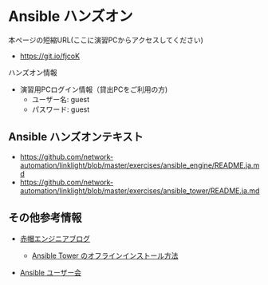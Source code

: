 Ansible ハンズオン
===

本ページの短縮URL(ここに演習PCからアクセスしてください)  
- https://git.io/fjcoK

ハンズオン情報
- 演習用PCログイン情報（貸出PCをご利用の方)
  - ユーザー名: guest
  - パスワード: guest

## Ansible ハンズオンテキスト  
- https://github.com/network-automation/linklight/blob/master/exercises/ansible_engine/README.ja.md  
- https://github.com/network-automation/linklight/blob/master/exercises/ansible_tower/README.ja.md


## その他参考情報
- [赤帽エンジニアブログ](https://rheb.hatenablog.com/)
  - [Ansible Tower のオフラインインストール方法](https://rheb.hatenablog.com/entry/2018/12/25/Ansible_Tower_%E3%81%AE%E3%82%AA%E3%83%95%E3%83%A9%E3%82%A4%E3%83%B3%E3%82%A4%E3%83%B3%E3%82%B9%E3%83%88%E3%83%BC%E3%83%AB)

- [Ansible ユーザー会](https://ansiblejp.github.io/)


